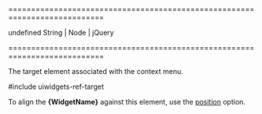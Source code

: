 ===========================================================================
<!--default-->undefined<!--/default-->
<!--type-->String | Node | jQuery<!--/type-->
===========================================================================

<!--shortDescription-->
The target element associated with the context menu.
<!--/shortDescription-->

<!--fullDescription-->
#include uiwidgets-ref-target

To align the **{WidgetName}** against this element, use the [position]({basewidgetpath}/Configuration/#position) option.
<!--/fullDescription-->